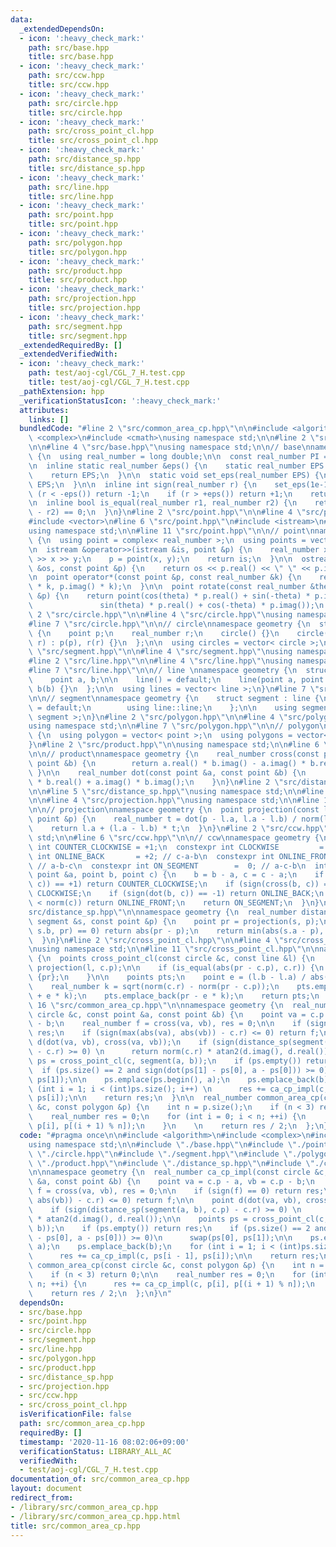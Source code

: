 ```yaml
---
data:
  _extendedDependsOn:
  - icon: ':heavy_check_mark:'
    path: src/base.hpp
    title: src/base.hpp
  - icon: ':heavy_check_mark:'
    path: src/ccw.hpp
    title: src/ccw.hpp
  - icon: ':heavy_check_mark:'
    path: src/circle.hpp
    title: src/circle.hpp
  - icon: ':heavy_check_mark:'
    path: src/cross_point_cl.hpp
    title: src/cross_point_cl.hpp
  - icon: ':heavy_check_mark:'
    path: src/distance_sp.hpp
    title: src/distance_sp.hpp
  - icon: ':heavy_check_mark:'
    path: src/line.hpp
    title: src/line.hpp
  - icon: ':heavy_check_mark:'
    path: src/point.hpp
    title: src/point.hpp
  - icon: ':heavy_check_mark:'
    path: src/polygon.hpp
    title: src/polygon.hpp
  - icon: ':heavy_check_mark:'
    path: src/product.hpp
    title: src/product.hpp
  - icon: ':heavy_check_mark:'
    path: src/projection.hpp
    title: src/projection.hpp
  - icon: ':heavy_check_mark:'
    path: src/segment.hpp
    title: src/segment.hpp
  _extendedRequiredBy: []
  _extendedVerifiedWith:
  - icon: ':heavy_check_mark:'
    path: test/aoj-cgl/CGL_7_H.test.cpp
    title: test/aoj-cgl/CGL_7_H.test.cpp
  _pathExtension: hpp
  _verificationStatusIcon: ':heavy_check_mark:'
  attributes:
    links: []
  bundledCode: "#line 2 \"src/common_area_cp.hpp\"\n\n#include <algorithm>\n#include\
    \ <complex>\n#include <cmath>\nusing namespace std;\n\n#line 2 \"src/base.hpp\"\
    \n\n#line 4 \"src/base.hpp\"\nusing namespace std;\n\n// base\nnamespace geometry\
    \ {\n  using real_number = long double;\n\n  const real_number PI = acos(-1);\n\
    \n  inline static real_number &eps() {\n    static real_number EPS = 1e-10;\n\
    \    return EPS;\n  }\n\n  static void set_eps(real_number EPS) {\n    eps() =\
    \ EPS;\n  }\n\n  inline int sign(real_number r) {\n    set_eps(1e-10);\n    if\
    \ (r < -eps()) return -1;\n    if (r > +eps()) return +1;\n    return 0;\n  }\n\
    \n  inline bool is_equal(real_number r1, real_number r2) {\n    return sign(r1\
    \ - r2) == 0;\n  }\n}\n#line 2 \"src/point.hpp\"\n\n#line 4 \"src/point.hpp\"\n\
    #include <vector>\n#line 6 \"src/point.hpp\"\n#include <istream>\n#include <ostream>\n\
    using namespace std;\n\n#line 11 \"src/point.hpp\"\n\n// point\nnamespace geometry\
    \ {\n  using point = complex< real_number >;\n  using points = vector< point >;\n\
    \n  istream &operator>>(istream &is, point &p) {\n    real_number x, y;\n    is\
    \ >> x >> y;\n    p = point(x, y);\n    return is;\n  }\n\n  ostream &operator<<(ostream\
    \ &os, const point &p) {\n    return os << p.real() << \" \" << p.imag();\n  }\n\
    \n  point operator*(const point &p, const real_number &k) {\n    return point(p.real()\
    \ * k, p.imag() * k);\n  }\n\n  point rotate(const real_number &theta, const point\
    \ &p) {\n    return point(cos(theta) * p.real() + sin(-theta) * p.imag(),\n  \
    \               sin(theta) * p.real() + cos(-theta) * p.imag());\n  }\n}\n#line\
    \ 2 \"src/circle.hpp\"\n\n#line 4 \"src/circle.hpp\"\nusing namespace std;\n\n\
    #line 7 \"src/circle.hpp\"\n\n// circle\nnamespace geometry {\n  struct circle\
    \ {\n    point p;\n    real_number r;\n    circle() {}\n    circle(point p, real_number\
    \ r) : p(p), r(r) {}\n  };\n\n  using circles = vector< circle >;\n}\n#line 2\
    \ \"src/segment.hpp\"\n\n#line 4 \"src/segment.hpp\"\nusing namespace std;\n\n\
    #line 2 \"src/line.hpp\"\n\n#line 4 \"src/line.hpp\"\nusing namespace std;\n\n\
    #line 7 \"src/line.hpp\"\n\n// line \nnamespace geometry {\n  struct line {\n\
    \    point a, b;\n\n    line() = default;\n    line(point a, point b) : a(a),\
    \ b(b) {}\n  };\n\n  using lines = vector< line >;\n}\n#line 7 \"src/segment.hpp\"\
    \n\n// segment\nnamespace geometry {\n    struct segment : line {\n        segment()\
    \ = default;\n        using line::line;\n    };\n\n    using segments = vector<\
    \ segment >;\n}\n#line 2 \"src/polygon.hpp\"\n\n#line 4 \"src/polygon.hpp\"\n\
    using namespace std;\n\n#line 7 \"src/polygon.hpp\"\n\n// polygon\nnamespace geometry\
    \ {\n  using polygon = vector< point >;\n  using polygons = vector< polygon >;\n\
    }\n#line 2 \"src/product.hpp\"\n\nusing namespace std;\n\n#line 6 \"src/product.hpp\"\
    \n\n// product\nnamespace geometry {\n    real_number cross(const point &a, const\
    \ point &b) {\n        return a.real() * b.imag() - a.imag() * b.real();\n   \
    \ }\n\n    real_number dot(const point &a, const point &b) {\n        return a.real()\
    \ * b.real() + a.imag() * b.imag();\n    }\n}\n#line 2 \"src/distance_sp.hpp\"\
    \n\n#line 5 \"src/distance_sp.hpp\"\nusing namespace std;\n\n#line 2 \"src/projection.hpp\"\
    \n\n#line 4 \"src/projection.hpp\"\nusing namespace std;\n\n#line 10 \"src/projection.hpp\"\
    \n\n// projection\nnamespace geometry {\n  point projection(const line &l, const\
    \ point &p) {\n    real_number t = dot(p - l.a, l.a - l.b) / norm(l.a - l.b);\n\
    \    return l.a + (l.a - l.b) * t;\n  }\n}\n#line 2 \"src/ccw.hpp\"\n\nusing namespace\
    \ std;\n\n#line 6 \"src/ccw.hpp\"\n\n// ccw\nnamespace geometry {\n  constexpr\
    \ int COUNTER_CLOCKWISE = +1;\n  constexpr int CLOCKWISE         = -1;\n  constexpr\
    \ int ONLINE_BACK       = +2; // c-a-b\n  constexpr int ONLINE_FRONT      = -2;\
    \ // a-b-c\n  constexpr int ON_SEGMENT        =  0; // a-c-b\n  int ccw(const\
    \ point &a, point b, point c) {\n    b = b - a, c = c - a;\n    if (sign(cross(b,\
    \ c)) == +1) return COUNTER_CLOCKWISE;\n    if (sign(cross(b, c)) == -1) return\
    \ CLOCKWISE;\n    if (sign(dot(b, c)) == -1) return ONLINE_BACK;\n    if (norm(b)\
    \ < norm(c)) return ONLINE_FRONT;\n    return ON_SEGMENT;\n  }\n}\n#line 12 \"\
    src/distance_sp.hpp\"\n\nnamespace geometry {\n  real_number distance_sp(const\
    \ segment &s, const point &p) {\n    point pr = projection(s, p);\n    if (ccw(s.a,\
    \ s.b, pr) == 0) return abs(pr - p);\n    return min(abs(s.a - p), abs(s.b - p));\n\
    \  }\n}\n#line 2 \"src/cross_point_cl.hpp\"\n\n#line 4 \"src/cross_point_cl.hpp\"\
    \nusing namespace std;\n\n#line 11 \"src/cross_point_cl.hpp\"\n\nnamespace geometry\
    \ {\n  points cross_point_cl(const circle &c, const line &l) {\n    point pr =\
    \ projection(l, c.p);\n\n    if (is_equal(abs(pr - c.p), c.r)) {\n      return\
    \ {pr};\n    }\n\n    points pts;\n    point e = (l.b - l.a) / abs(l.b - l.a);\n\
    \    real_number k = sqrt(norm(c.r) - norm(pr - c.p));\n    pts.emplace_back(pr\
    \ + e * k);\n    pts.emplace_back(pr - e * k);\n    return pts;\n  }\n}\n#line\
    \ 16 \"src/common_area_cp.hpp\"\n\nnamespace geometry {\n  real_number ca_cp_impl(const\
    \ circle &c, const point &a, const point &b) {\n    point va = c.p - a, vb = c.p\
    \ - b;\n    real_number f = cross(va, vb), res = 0;\n\n    if (sign(f) == 0) return\
    \ res;\n    if (sign(max(abs(va), abs(vb)) - c.r) <= 0) return f;\n\n    point\
    \ d(dot(va, vb), cross(va, vb));\n    if (sign(distance_sp(segment(a, b), c.p)\
    \ - c.r) >= 0) \n      return norm(c.r) * atan2(d.imag(), d.real());\n\n    points\
    \ ps = cross_point_cl(c, segment(a, b));\n    if (ps.empty()) return res;\n  \
    \  if (ps.size() == 2 and sign(dot(ps[1] - ps[0], a - ps[0])) >= 0)\n      swap(ps[0],\
    \ ps[1]);\n\n    ps.emplace(ps.begin(), a);\n    ps.emplace_back(b);\n    for\
    \ (int i = 1; i < (int)ps.size(); i++) \n      res += ca_cp_impl(c, ps[i - 1],\
    \ ps[i]);\n\n    return res;\n  }\n\n  real_number common_area_cp(const circle\
    \ &c, const polygon &p) {\n    int n = p.size();\n    if (n < 3) return 0;\n\n\
    \    real_number res = 0;\n    for (int i = 0; i < n; ++i) {\n      res += ca_cp_impl(c,\
    \ p[i], p[(i + 1) % n]);\n    }\n    \n    return res / 2;\n  };\n}\n"
  code: "#pragma once\n\n#include <algorithm>\n#include <complex>\n#include <cmath>\n\
    using namespace std;\n\n#include \"./base.hpp\"\n#include \"./point.hpp\"\n#include\
    \ \"./circle.hpp\"\n#include \"./segment.hpp\"\n#include \"./polygon.hpp\"\n#include\
    \ \"./product.hpp\"\n#include \"./distance_sp.hpp\"\n#include \"./cross_point_cl.hpp\"\
    \n\nnamespace geometry {\n  real_number ca_cp_impl(const circle &c, const point\
    \ &a, const point &b) {\n    point va = c.p - a, vb = c.p - b;\n    real_number\
    \ f = cross(va, vb), res = 0;\n\n    if (sign(f) == 0) return res;\n    if (sign(max(abs(va),\
    \ abs(vb)) - c.r) <= 0) return f;\n\n    point d(dot(va, vb), cross(va, vb));\n\
    \    if (sign(distance_sp(segment(a, b), c.p) - c.r) >= 0) \n      return norm(c.r)\
    \ * atan2(d.imag(), d.real());\n\n    points ps = cross_point_cl(c, segment(a,\
    \ b));\n    if (ps.empty()) return res;\n    if (ps.size() == 2 and sign(dot(ps[1]\
    \ - ps[0], a - ps[0])) >= 0)\n      swap(ps[0], ps[1]);\n\n    ps.emplace(ps.begin(),\
    \ a);\n    ps.emplace_back(b);\n    for (int i = 1; i < (int)ps.size(); i++) \n\
    \      res += ca_cp_impl(c, ps[i - 1], ps[i]);\n\n    return res;\n  }\n\n  real_number\
    \ common_area_cp(const circle &c, const polygon &p) {\n    int n = p.size();\n\
    \    if (n < 3) return 0;\n\n    real_number res = 0;\n    for (int i = 0; i <\
    \ n; ++i) {\n      res += ca_cp_impl(c, p[i], p[(i + 1) % n]);\n    }\n    \n\
    \    return res / 2;\n  };\n}\n"
  dependsOn:
  - src/base.hpp
  - src/point.hpp
  - src/circle.hpp
  - src/segment.hpp
  - src/line.hpp
  - src/polygon.hpp
  - src/product.hpp
  - src/distance_sp.hpp
  - src/projection.hpp
  - src/ccw.hpp
  - src/cross_point_cl.hpp
  isVerificationFile: false
  path: src/common_area_cp.hpp
  requiredBy: []
  timestamp: '2020-11-16 08:02:06+09:00'
  verificationStatus: LIBRARY_ALL_AC
  verifiedWith:
  - test/aoj-cgl/CGL_7_H.test.cpp
documentation_of: src/common_area_cp.hpp
layout: document
redirect_from:
- /library/src/common_area_cp.hpp
- /library/src/common_area_cp.hpp.html
title: src/common_area_cp.hpp
---
```

